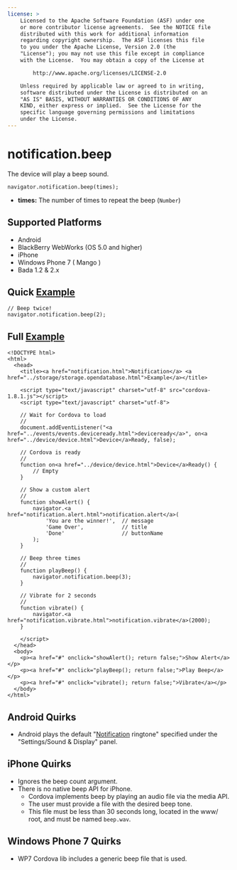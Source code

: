 ```yaml
---
license: >
    Licensed to the Apache Software Foundation (ASF) under one
    or more contributor license agreements.  See the NOTICE file
    distributed with this work for additional information
    regarding copyright ownership.  The ASF licenses this file
    to you under the Apache License, Version 2.0 (the
    "License"); you may not use this file except in compliance
    with the License.  You may obtain a copy of the License at

        http://www.apache.org/licenses/LICENSE-2.0

    Unless required by applicable law or agreed to in writing,
    software distributed under the License is distributed on an
    "AS IS" BASIS, WITHOUT WARRANTIES OR CONDITIONS OF ANY
    KIND, either express or implied.  See the License for the
    specific language governing permissions and limitations
    under the License.
---
```


notification.beep
=================

The device will play a beep sound.

    navigator.notification.beep(times);

- __times:__ The number of times to repeat the beep (`Number`)

Supported Platforms
-------------------

- Android
- BlackBerry WebWorks (OS 5.0 and higher)
- iPhone
- Windows Phone 7 ( Mango )
- Bada 1.2 & 2.x

Quick <a href="../storage/storage.opendatabase.html">Example</a>
-------------

    // Beep twice!
    navigator.notification.beep(2);

Full <a href="../storage/storage.opendatabase.html">Example</a>
------------

    <!DOCTYPE html>
    <html>
      <head>
        <title><a href="notification.html">Notification</a> <a href="../storage/storage.opendatabase.html">Example</a></title>

        <script type="text/javascript" charset="utf-8" src="cordova-1.8.1.js"></script>
        <script type="text/javascript" charset="utf-8">

        // Wait for Cordova to load
        //
        document.addEventListener("<a href="../events/events.deviceready.html">deviceready</a>", on<a href="../device/device.html">Device</a>Ready, false);

        // Cordova is ready
        //
        function on<a href="../device/device.html">Device</a>Ready() {
            // Empty
        }

        // Show a custom alert
        //
        function showAlert() {
		    navigator.<a href="notification.alert.html">notification.alert</a>(
		        'You are the winner!',  // message
		        'Game Over',            // title
		        'Done'                  // buttonName
		    );
        }

        // Beep three times
        //
        function playBeep() {
            navigator.notification.beep(3);
        }

        // Vibrate for 2 seconds
        //
        function vibrate() {
            navigator.<a href="notification.vibrate.html">notification.vibrate</a>(2000);
        }

        </script>
      </head>
      <body>
        <p><a href="#" onclick="showAlert(); return false;">Show Alert</a></p>
        <p><a href="#" onclick="playBeep(); return false;">Play Beep</a></p>
        <p><a href="#" onclick="vibrate(); return false;">Vibrate</a></p>
      </body>
    </html>

Android Quirks
--------------

- Android plays the default "<a href="notification.html">Notification</a> ringtone" specified under the "Settings/Sound & Display" panel.

iPhone Quirks
-------------

- Ignores the beep count argument.
- There is no native beep API for iPhone.
  - Cordova implements beep by playing an audio file via the media API.
  - The user must provide a file with the desired beep tone.
  - This file must be less than 30 seconds long, located in the www/ root, and must be named `beep.wav`.

Windows Phone 7 Quirks
-------------

- WP7 Cordova lib includes a generic beep file that is used. 
